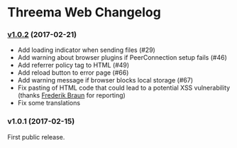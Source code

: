 # Threema Web Changelog

### [v1.0.2][v1.0.2] (2017-02-21)

* Add loading indicator when sending files (#29)
* Add warning about browser plugins if PeerConnection setup fails (#46)
* Add referrer policy tag to HTML (#49)
* Add reload button to error page (#66)
* Add warning message if browser blocks local storage (#67)
* Fix pasting of HTML code that could lead to a potential XSS
  vulnerability (thanks [Frederik Braun](https://github.com/freddyb) for reporting)
* Fix some translations

### v1.0.1 (2017-02-15)

First public release.


[v1.0.2]: https://github.com/threema-ch/threema-web/compare/v1.0.1...v1.0.2
